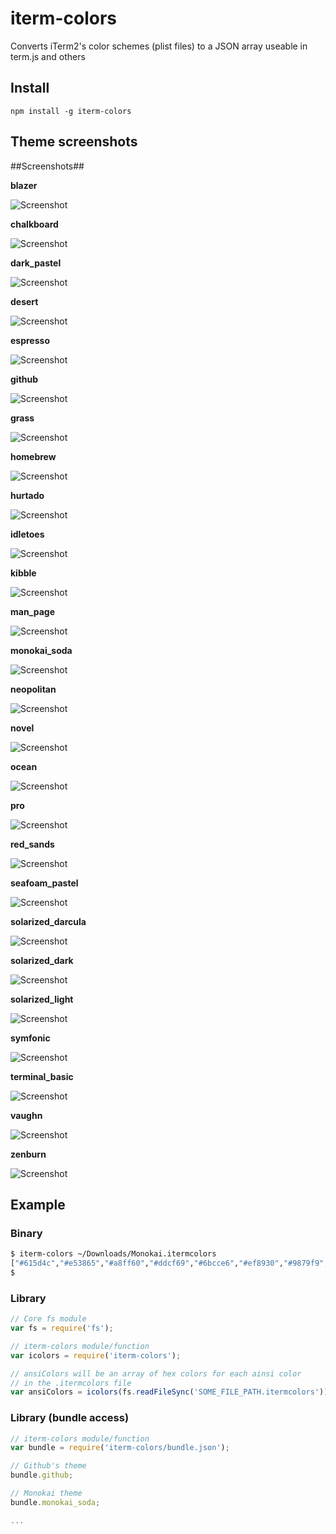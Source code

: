 iterm-colors
================

Converts iTerm2's color schemes (plist files) to a JSON array useable in term.js and others

## Install

```
npm install -g iterm-colors
```

## Theme screenshots

##Screenshots##

**blazer**

![Screenshot](https://github.com/AaronO/iterm-colors/raw/master/screenshots/blazer.png)

**chalkboard**

![Screenshot](https://github.com/AaronO/iterm-colors/raw/master/screenshots/chalkboard.png)

**dark_pastel**

![Screenshot](https://github.com/AaronO/iterm-colors/raw/master/screenshots/dark_pastel.png)

**desert**

![Screenshot](https://github.com/AaronO/iterm-colors/raw/master/screenshots/desert.png)

**espresso**

![Screenshot](https://github.com/AaronO/iterm-colors/raw/master/screenshots/espresso.png)

**github**

![Screenshot](https://github.com/AaronO/iterm-colors/raw/master/screenshots/github.png)

**grass**

![Screenshot](https://github.com/AaronO/iterm-colors/raw/master/screenshots/grass.png)

**homebrew**

![Screenshot](https://github.com/AaronO/iterm-colors/raw/master/screenshots/homebrew.png)

**hurtado**

![Screenshot](https://github.com/AaronO/iterm-colors/raw/master/screenshots/hurtado.png)

**idletoes**

![Screenshot](https://github.com/AaronO/iterm-colors/raw/master/screenshots/idleToes.png)

**kibble**

![Screenshot](https://github.com/AaronO/iterm-colors/raw/master/screenshots/kibble.png)

**man_page**

![Screenshot](https://github.com/AaronO/iterm-colors/raw/master/screenshots/man_page.png)

**monokai_soda**

![Screenshot](https://github.com/AaronO/iterm-colors/raw/master/screenshots/monokai_soda.png)

**neopolitan**

![Screenshot](https://github.com/AaronO/iterm-colors/raw/master/screenshots/neopolitan.png)

**novel**

![Screenshot](https://github.com/AaronO/iterm-colors/raw/master/screenshots/novel.png)

**ocean**

![Screenshot](https://github.com/AaronO/iterm-colors/raw/master/screenshots/ocean.png)

**pro**

![Screenshot](https://github.com/AaronO/iterm-colors/raw/master/screenshots/pro.png)

**red_sands**

![Screenshot](https://github.com/AaronO/iterm-colors/raw/master/screenshots/red_sands.png)

**seafoam_pastel**

![Screenshot](https://github.com/AaronO/iterm-colors/raw/master/screenshots/seafoam_pastel.png)

**solarized_darcula**

![Screenshot](https://github.com/AaronO/iterm-colors/raw/master/screenshots/solarized_darcula.png)

**solarized_dark**

![Screenshot](https://github.com/AaronO/iterm-colors/raw/master/screenshots/solarized_dark.png)

**solarized_light**

![Screenshot](https://github.com/AaronO/iterm-colors/raw/master/screenshots/solarized_light.png)

**symfonic**

![Screenshot](https://github.com/AaronO/iterm-colors/raw/master/screenshots/symfonic.png)

**terminal_basic**

![Screenshot](https://github.com/AaronO/iterm-colors/raw/master/screenshots/terminal_basic.png)

**vaughn**

![Screenshot](https://github.com/AaronO/iterm-colors/raw/master/screenshots/vaughn.png)

**zenburn**

![Screenshot](https://github.com/AaronO/iterm-colors/raw/master/screenshots/zenburn.png)

## Example

### Binary

```bash
$ iterm-colors ~/Downloads/Monokai.itermcolors
["#615d4c","#e53865","#a8ff60","#ddcf69","#6bcce6","#ef8930","#9879f9","#eeeeee","#615d4c","#e53865","#a8ff60","#ddcf69","#6bcce6","#ef8930","#9879f9","#eeeeee"]
$
```

### Library

```js
// Core fs module
var fs = require('fs');

// iterm-colors module/function
var icolors = require('iterm-colors');

// ansiColors will be an array of hex colors for each ainsi color
// in the .itermcolors file
var ansiColors = icolors(fs.readFileSync('SOME_FILE_PATH.itermcolors'));

```

### Library (bundle access)

```js
// iterm-colors module/function
var bundle = require('iterm-colors/bundle.json');

// Github's theme
bundle.github;

// Monokai theme
bundle.monokai_soda;

...
```

